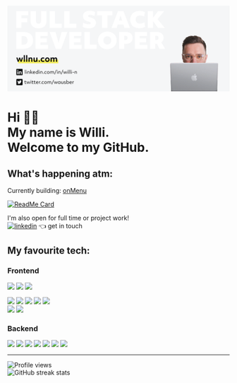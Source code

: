 ![alt text](./readme-banner.png)
<br/>

# Hi 👋🏼 <br/> My name is Willi. <br/>Welcome to my GitHub.

## **What's happening atm:**

Currently building: <a href="http://on-menu.de" target="_blank">onMenu</a>

[![ReadMe Card](https://github-readme-stats.vercel.app/api/pin/?username=willi-nuechterlein&repo=on-menu)](https://github.com/willi-nuechterlein/on-menu)

I'm also open for full time or project work!\
[<img src='https://cdn.jsdelivr.net/npm/simple-icons@3.0.1/icons/linkedin.svg' alt='linkedin' height='40'>](https://www.linkedin.com/in/willi-n/)
👈 get in touch

<!-- Currently working on: -->

## **My favourite tech:**

<h3>Frontend</h3>

![](https://img.shields.io/badge/-React-45b8d8?style=flat-square&logo=react&logoColor=white)
![](https://img.shields.io/badge/-Gatsby-663399?style=flat-square&logo=Gatsby&logoColor=white)
![](https://img.shields.io/badge/-mobX-FB7A24?style=flat-square&l&logoColor=white)

<!-- ![](https://img.shields.io/badge/-Vue.js-38B2AC?style=flat-square&logo=Vue.js&logoColor=white)\ -->

![](https://img.shields.io/badge/-Styled_Components-db7092?style=flat-square&logo=styled-components&logoColor=white)
![](https://img.shields.io/badge/-TailwindCSS-38B2A8?style=flat-square&logo=Tailwind-CSS&logoColor=white)
![](https://img.shields.io/badge/-Sass-CC6699?style=flat-square&logo=Sass&logoColor=white)
![](https://img.shields.io/badge/-MaterialUI-0081CB?style=flat-square&logo=Material-UI&logoColor=white)
![](https://img.shields.io/badge/CSS3-1572B6?style=flat-square&logo=CSS3&logoColor=white)\
![](https://img.shields.io/badge/JavaScript-F7DF1E?style=flat-square&logo=JavaScript&logoColor=black)
![](https://img.shields.io/badge/jQuery-0769AD?style=flat-square&logo=jQuery&logoColor=white)

<h3>Backend</h3>

![](https://img.shields.io/badge/-Nodejs-43853d?style=flat-square&logo=Node.js&logoColor=white)
![](https://img.shields.io/badge/-Express.js-4B8BF5?style=flat-square&logo=JavaScript&logoColor=white)
![](https://img.shields.io/badge/-PostgreSQL-336791?style=flat-square&logo=PostgreSQL&logoColor=white)
![](https://img.shields.io/badge/-AmazonAWS-232F3E?style=flat-square&logo=Amazon-AWS&logoColor=white)
![](https://img.shields.io/badge/-Netlify-00C7B7?style=flat-square&logo=Netlify&logoColor=white)
![](https://img.shields.io/badge/-Servlerles-FD5750?style=flat-square&logo=Serverless&logoColor=white)
![](https://img.shields.io/badge/-Redis-DC382D?style=flat-square&logo=Redis&logoColor=white)
<br/>

---

![Profile views](https://gpvc.arturio.dev/willi-nuechterlein)\
![GitHub streak stats](https://github-readme-streak-stats.herokuapp.com/?user=willi-nuechterlein)
